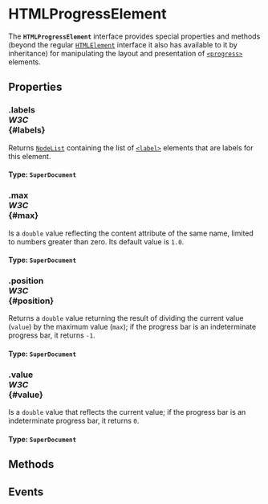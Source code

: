 # HTMLProgressElement

<div class='overview'>The <strong><code>HTMLProgressElement</code></strong> interface provides special properties and methods (beyond the regular <a href="/en-US/docs/Web/API/HTMLElement" title="The HTMLElement interface represents any HTML element. Some elements directly implement this interface, while others implement it via an interface that inherits it."><code>HTMLElement</code></a> interface it also has available to it by inheritance) for manipulating the layout and presentation of <a href="/en-US/docs/Web/HTML/Element/progress" title="The HTML <progress> element displays an indicator showing the completion progress of a task, typically displayed as a progress bar."><code>&lt;progress&gt;</code></a> elements.</div>

## Properties

### .labels <div class="specs"><i>W3C</i></div> {#labels}

Returns <a href="/en-US/docs/Web/API/NodeList" title="NodeList objects are collections of nodes, usually returned by properties such as Node.childNodes and methods such as document.querySelectorAll()."><code>NodeList</code></a> containing the list of <a href="/en-US/docs/Web/HTML/Element/label" title="The HTML <label> element represents a caption for an item in a user interface."><code>&lt;label&gt;</code></a> elements that are labels for this element.

#### **Type**: `SuperDocument`

### .max <div class="specs"><i>W3C</i></div> {#max}

Is a <code>double</code> value reflecting the content attribute of the same name, limited to numbers greater than zero. Its default value is <code>1.0</code>.

#### **Type**: `SuperDocument`

### .position <div class="specs"><i>W3C</i></div> {#position}

Returns a <code>double</code> value returning the result of dividing the current value (<code>value</code>) by the maximum value (<code>max</code>); if the progress bar is an indeterminate progress bar, it returns <code>-1</code>.

#### **Type**: `SuperDocument`

### .value <div class="specs"><i>W3C</i></div> {#value}

Is a <code>double</code> value that reflects the current value; if the progress bar is an indeterminate progress bar, it returns <code>0</code>.

#### **Type**: `SuperDocument`

## Methods

## Events
